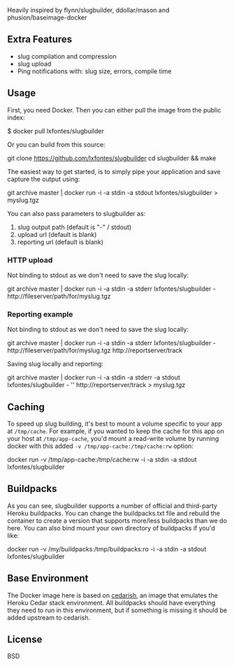 Heavily inspired by flynn/slugbuilder, ddollar/mason and phusion/baseimage-docker

## Extra Features
- slug compilation and compression
- slug upload
- Ping notifications with: slug size, errors, compile time

## Usage

First, you need Docker. Then you can either pull the image from the public index:

  $ docker pull lxfontes/slugbuilder

Or you can build from this source:

  git clone https://github.com/lxfontes/slugbuilder
  cd slugbuilder && make


The easiest way to get started, is to simply pipe your application and save capture the output using:

  git archive master | docker run -i -a stdin -a stdout lxfontes/slugbuilder > myslug.tgz

You can also pass parameters to slugbuilder as:

1. slug output path (default is "-" / stdout)
2. upload url (default is blank)
3. reporting url (default is blank)

### HTTP upload

Not binding to stdout as we don't need to save the slug locally:

  git archive master | docker run -i -a stdin -a stderr lxfontes/slugbuilder - http://fileserver/path/for/myslug.tgz

### Reporting example

Not binding to stdout as we don't need to save the slug locally:

  git archive master | docker run -i -a stdin -a stderr lxfontes/slugbuilder - http://fileserver/path/for/myslug.tgz http://reportserver/track

Saving slug locally and reporting:

  git archive master | docker run -i -a stdin -a stderr -a stdout lxfontes/slugbuilder - '' http://reportserver/track > myslug.tgz

## Caching

To speed up slug building, it's best to mount a volume specific to your app at `/tmp/cache`. For example, if you wanted to keep the cache for this app on your host at `/tmp/app-cache`, you'd mount a read-write volume by running docker with this added `-v /tmp/app-cache:/tmp/cache:rw` option:

  docker run -v /tmp/app-cache:/tmp/cache:rw -i -a stdin -a stdout lxfontes/slugbuilder

## Buildpacks

As you can see, slugbuilder supports a number of official and third-party Heroku buildpacks. You can change the buildpacks.txt file and rebuild the container to create a version that supports more/less buildpacks than we do here. You can also bind mount your own directory of buildpacks if you'd like:

  docker run -v /my/buildpacks:/tmp/buildpacks:ro -i -a stdin -a stdout lxfontes/slugbuilder

## Base Environment

The Docker image here is based on [cedarish](https://github.com/progrium/cedarish), an image that emulates the Heroku Cedar stack environment. All buildpacks should have everything they need to run in this environment, but if something is missing it should be added upstream to cedarish.

## License

BSD
